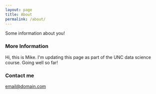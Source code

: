 ```yaml
---
layout: page
title: About
permalink: /about/
---
```


Some information about you!

### More Information

Hi, this is Mike. I'm updating this page as part of the UNC data science course. Going well so far!

### Contact me

[email@domain.com](mailto:email@domain.com)